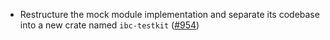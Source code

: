 - Restructure the mock module implementation and separate its codebase into a
  new crate named `ibc-testkit`
  ([\#954](https://github.com/cosmos/ibc-rs/issues/954))
